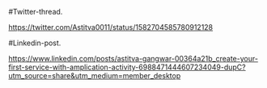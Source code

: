 #Twitter-thread.

https://twitter.com/Astitva0011/status/1582704585780912128


#Linkedin-post. 

https://www.linkedin.com/posts/astitva-gangwar-00364a21b_create-your-first-service-with-amplication-activity-6988471444607234049-dupC?utm_source=share&utm_medium=member_desktop
